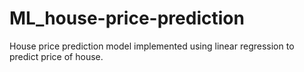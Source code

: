 # ML_house-price-prediction
House price prediction model implemented using linear regression to predict price of house.
